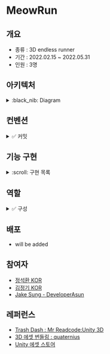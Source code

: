# MeowRun
## 개요
- 종류 : 3D endless runner 
- 기간 : 2022.02.15 ~ 2022.05.31
- 인원 : 3명

## 아키텍처
<details>
<summary>:black_nib: Diagram </summary>

<div align="center">
  <img src="https://user-images.githubusercontent.com/83855174/159143047-6af4a7d0-42db-402c-9ac3-008575153616.jpg" width="800" height="600" alt="project architecture" />
</div>
</details>

## 컨벤션
<details>
<summary>✅ 커밋</summary>

1. feat : 기능 개발 및 추가
1. bug : 버그 수정
1. docs : 리드미 등 문서 작성
1. chore : 에셋 업로드, 세팅, 메타 파일 등 그 외 파일 수정
1. refactor : 기존 코드 개선
1. test : 테스트 코드 작성
</details>

## 기능 구현
<details>
<summary>:scroll:	구현 목록</summary>

<div align="center">
  <table>
    <thead>
      <th>A : will be added</td>
      <th>B : will be added</td>
    </thead>
    <tbody>
        <td>
          <img src="" width=200 height=300 />
        </td>
        <td>
          <img src="" width=200 height=300 />
        </td>
    </tbody>
  </table>

  <table>
    <thead>
      <th>A1 : will be added</td>
      <th>B1 : will be added</td>
    </thead>
    <tbody>
        <td>
          <img src="" width=200 height=300 />
        </td>
        <td>
          <img src="" width=200 height=300 />
        </td>
    </tbody>
  </table>

</div>
</details>

## 역할
<details>
<summary>✅ 구성</summary>

### 유니티
1. 석환 : 유니티 클라이언트(메인)
1. Jake : 유니티 클라이언트(메인)

### 웹
1. 정기 : 웹 서버, 웹 클라이언트 (메인)
1. Jake : 웹 서버, 웹 클라이언트 (서브)

### 모바일
1. 석환 : 모바일 클라이언트 (메인)
1. Jake : 모바일 클라이언트 (메인)
</details>

## 배포 
- will be added

  
## 참여자
- [정석환 KOR](https://github.com/jshhhhh)
- [김정기 KOR](https://github.com/omago123)
- [Jake Sung - DeveloperAsun](https://github.com/developerasun)

## 레퍼런스 
- [Trash Dash : Mr Readcode:Unity 3D](https://youtu.be/vxCSpTwI9PM)
- [3D 에셋 번들링 : quaternius](https://www.patreon.com/quaternius)
- [Unity 에셋 스토어](https://assetstore.unity.com/)

